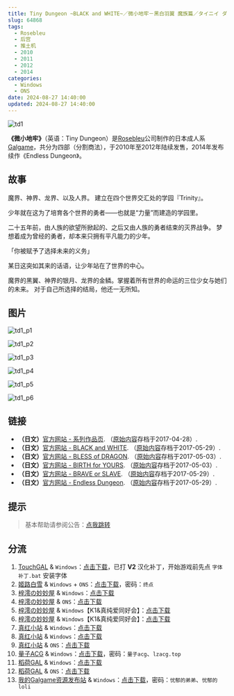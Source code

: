 ```yaml
---
title: Tiny Dungeon ~BLACK and WHITE~／微小地牢－黑白羽翼 魔族篇／タイニイ ダンジョン ブラックアンドホワイト
slug: 64868
tags:
  - Rosebleu
  - 后宫
  - 推土机
  - 2010
  - 2011
  - 2012
  - 2014
categories:
  - Windows
  - ONS
date: 2024-08-27 14:40:00
updated: 2024-08-27 14:40:00
---
```


![td1](https://r2.30hb.cn/vndb-img/td1.webp)

**《微小地牢》**（英语：Tiny Dungeon）是[Rosebleu](https://zh.moegirl.org.cn/Rosebleu)公司制作的日本成人系[Galgame](https://zh.moegirl.org.cn/Galgame)，共分为四部（分割商法），于2010年至2012年陆续发售，2014年发布续作《Endless Dungeon》。

<!--more-->

## 故事

魔界、神界、龙界、以及人界。
建立在四个世界交汇处的学园『Trinity』。

少年就在这为了培育各个世界的勇者——也就是“力量”而建造的学园里。

二十五年前，由人族的欲望所掀起的、之后又由人族的勇者结束的灭界战争。
梦想着成为曾经的勇者，却本来只拥有平凡能力的少年。

「你被赋予了选择未来的义务」

某日这突如其来的话语，让少年站在了世界的中心。

魔界的黑翼、神界的银月、龙界的金鳞。掌握着所有世界的命运的三位少女与她们的未来。
对于自己所选择的结局，他还一无所知。

## 图片

![td1_p1](https://r2.30hb.cn/vndb-img/td1_p1.webp)

![td1_p2](https://r2.30hb.cn/vndb-img/td1_p2.webp)

![td1_p3](https://r2.30hb.cn/vndb-img/td1_p3.webp)

![td1_p4](https://r2.30hb.cn/vndb-img/td1_p4.webp)

![td1_p5](https://r2.30hb.cn/vndb-img/td1_p5.webp)

![td1_p6](https://r2.30hb.cn/vndb-img/td1_p6.webp)

## 链接

- **（日文）**[官方网站 - 系列作品页](https://web.archive.org/web/20170428225022/https://www.rosebleu.jp/product/TinyDungeon/). （[原始内容](https://www.rosebleu.jp/product/TinyDungeon/)存档于2017-04-28）.
- **（日文）**[官方网站 - BLACK and WHITE](https://web.archive.org/web/20170529193923/https://www.rosebleu.jp/product/TinyDungeon/td1/). （[原始内容](https://www.rosebleu.jp/product/TinyDungeon/td1/)存档于2017-05-29）.
- **（日文）**[官方网站 - BLESS of DRAGON](https://web.archive.org/web/20170503180105/https://www.rosebleu.jp/product/TinyDungeon/td2/). （[原始内容](https://www.rosebleu.jp/product/TinyDungeon/td2/)存档于2017-05-03）.
- **（日文）**[官方网站 - BIRTH for YOURS](https://web.archive.org/web/20170503180127/https://www.rosebleu.jp/product/TinyDungeon/td3/). （[原始内容](https://www.rosebleu.jp/product/TinyDungeon/td3/)存档于2017-05-03）.
- **（日文）**[官方网站 - BRAVE or SLAVE](https://web.archive.org/web/20170529193549/https://www.rosebleu.jp:80/product/TinyDungeon/td4). （[原始内容](https://www.rosebleu.jp:80/product/TinyDungeon/td4)存档于2017-05-29）.
- **（日文）**[官方网站 - Endless Dungeon](https://web.archive.org/web/20170529200146/https://www.rosebleu.jp:80/product/ed). （[原始内容](https://www.rosebleu.jp:80/product/ed)存档于2017-05-29）.

## 提示

> 基本帮助请参阅公告：[点我跳转](/)

## 分流

1. [TouchGAL](https://www.touchgal.net/) & `Windows`：[点击下载](https://pan.touchgal.net/s/pJQnID)，已打 **V2** 汉化补丁，开始游戏前先点 `字体补丁.bat` 安装字体
2. [姬路白雪](https://pan.jlbx.xyz/) & `Windows` + `ONS`：[点击下载](https://pan.jlbx.xyz/?s=Tiny%20Dungeon)，密码：`终点`
3. [梓澪の妙妙屋](https://zi0.cc/) & `Windows`：[点击下载](https://zi0.cc/d/%60%E3%80%90%E5%90%88%E9%9B%86%E7%B3%BB%E5%88%97%E3%80%91/%E6%B1%89%E5%8C%96galgame%E4%BC%9A%E7%A4%BE%E5%90%88%E9%9B%86/%E6%B1%89%E5%8C%96%E4%BC%9A%E7%A4%BE%E5%90%88%E9%9B%86%E9%83%A8%E5%88%86%20part19/Rosebleu/%5B100625%5D%5BRosebleu%5D%20Tiny%20Dungeon%20%EF%BD%9E%20BLACK%20and%20WHITE%20%EF%BD%9E.rar?sign=9XJw9DbLGEeYG1KQOmC0d1k1154eoBfepNFMWRpJ8EE=:0)
4. [梓澪の妙妙屋](https://zi0.cc/) & `ONS`：[点击下载](https://zi0.cc/d/%60%E3%80%90%E5%BD%92%20%E6%A1%A3%E3%80%91/%E3%80%90ONS%E5%90%88%E9%9B%86%E3%80%91/%5BRosebleu%5DTiny%20Dungeon1.7z?sign=tthK_9Mj3DT_DfgdVEIVlTmmi_6N5qoDV7vVLSToRQY=:0)
5. [梓澪の妙妙屋](https://zi0.cc/) & `Windows`【K1&真纯爱同好会】：[点击下载](https://zi0.cc/d/%60%E3%80%90%E5%90%88%E9%9B%86%E7%B3%BB%E5%88%97%E3%80%91/%E5%8D%97%2BGalGame%E6%B1%89%E5%8C%96%E5%8C%BA%E5%85%A8%E5%8C%BA%E8%B5%84%E6%BA%90%E5%A4%87%E4%BB%BD/1/20/%5BRosebleu%5D%20Tiny%20Dungeon1~4%E5%8F%8A%E7%BB%AD%E4%BD%9C%20%E6%B1%89%E5%8C%96%E7%A1%AC%E7%9B%98%E7%89%88%5B%EF%BC%AB%EF%BC%91%26%E7%9C%9F%E7%BA%AF%E7%88%B1%E5%90%8C%E5%A5%BD%E4%BC%9A%5D.zip?sign=yY0-zpBUfbSH-wNZdCtZ0_q1grGX9DlvUWTHVICXHzM=:0)
6. [梓澪の妙妙屋](https://zi0.cc/) & `Windows`【K1&真纯爱同好会】：[点击下载](https://zi0.cc/d/%60%E3%80%90%E5%90%88%E9%9B%86%E7%B3%BB%E5%88%97%E3%80%91/%E5%8D%97%2BGalGame%E6%B1%89%E5%8C%96%E5%8C%BA%E5%85%A8%E5%8C%BA%E8%B5%84%E6%BA%90%E5%A4%87%E4%BB%BD/1/20/%5BRosebleu%5DTiny%20Dungeon%E5%9B%9B%E9%83%A8%E6%9B%B2%E5%90%88%E9%9B%86%E6%B1%89%E5%8C%96%E7%A1%AC%E7%9B%98%E7%89%88%5B12.35G%5D%5BK1%26%E7%9C%9F%E7%BA%AF%E7%88%B1%E5%90%8C%E5%A5%BD%E4%BC%9A%5D.zip?sign=qzGLabt9l1cZ02E7iAwqzKdi2K8SoBMO9wP0kxlx6mE=:0)
7. [真红小站](https://www.shinnku.com/) & `Windows`：[点击下载](https://www.shinnku.com/api/download/0/win/Tiny%20Dungeon%EF%BD%9EBLACK%20and%20WHITE.7z)
8. [真红小站](https://www.shinnku.com/) & `Windows`：[点击下载](https://www.shinnku.com/api/download/zd/0501-1000/[100625][Rosebleu]%20Tiny%20Dungeon%20%EF%BD%9E%20BLACK%20and%20WHITE%20%EF%BD%9E.rar)
9. [真红小站](https://www.shinnku.com/) & `ONS`：[点击下载](https://www.shinnku.com/api/download/0/ons/Tiny%20Dungeon1%20%E9%AD%94%E6%97%8F%E7%AF%87.zip)
10. [量子ACG](https://lzacg.org/) & `Windows`：[点击下载](https://lzacg.org/4805)，密码：`量子acg`、`lzacg.top`
11. [稻荷GAL](https://inarigal.com/) & `Windows`：[点击下载](https://inarigal.com/detail/2828)
12. [稻荷GAL](https://inarigal.com/) & `ONS`：[点击下载](https://inarigal.com/detail/3686)
13. [我的Galgame资源发布站](https://www.ttloli.com/) & `Windows`：[点击下载](https://www.ttloli.com/tiny-dungeon-black-and-white.html)，密码：`忧郁的弟弟`、`忧郁的loli`
